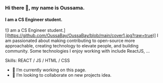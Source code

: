 ### Hi there 👋, my name is Oussama.
#### I am a CS Engineer student.
![I am a CS Engineer student.][(https://github.com/OussaBay/OussaBay/blob/main/cover1.jpg?raw=true)]
I am passionated about making contributing to open-source more approachable, creating technology to elevate people, and building community. Some technologies I enjoy working with include ReactJS, ...

Skills: REACT / JS / HTML / CSS

- 🔭 I’m currently working on this page. 
- 👯 I’m looking to collaborate on new projects idea. 


